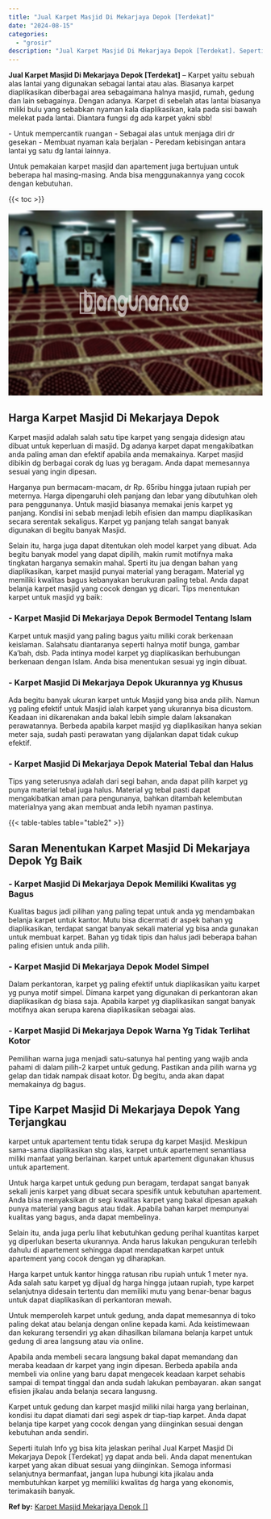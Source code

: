 ```yaml
---
title: "Jual Karpet Masjid Di Mekarjaya Depok [Terdekat]"
date: "2024-08-15"
categories: 
  - "grosir"
description: "Jual Karpet Masjid Di Mekarjaya Depok [Terdekat]. Seperti itulah Info yg bisa kita jelaskan perihal Jual Karpet Masjid Di Mekarjaya Depok [Terdekat] yg dap..."
---
```


**Jual Karpet Masjid Di Mekarjaya Depok \[Terdekat\]** – Karpet yaitu sebuah alas lantai yang digunakan sebagai lantai atau alas. Biasanya karpet diaplikasikan diberbagai area sebagaimana halnya masjid, rumah, gedung dan lain sebagainya. Dengan adanya. Karpet di sebelah atas lantai biasanya miliki bulu yang sebabkan nyaman kala diaplikasikan, kala pada sisi bawah melekat pada lantai. Diantara fungsi dg ada karpet yakni sbb!

\- Untuk mempercantik ruangan - Sebagai alas untuk menjaga diri dr gesekan - Membuat nyaman kala berjalan - Peredam kebisingan antara lantai yg satu dg lantai lainnya.

Untuk pemakaian karpet masjid dan apartement juga bertujuan untuk beberapa hal masing-masing. Anda bisa menggunakannya yang cocok dengan kebutuhan.

{{< toc >}}

![Jual Karpet Masjid Di Mekarjaya Depok [Terdekat]](/images/grosir-karpet-murah-63.png)

## Harga Karpet Masjid Di Mekarjaya Depok

Karpet masjid adalah salah satu tipe karpet yang sengaja didesign atau dibuat untuk keperluan di masjid. Dg adanya karpet dapat mengakibatkan anda paling aman dan efektif apabila anda memakainya. Karpet masjid dibikin dg berbagai corak dg luas yg beragam. Anda dapat memesannya sesuai yang ingin dipesan.

Harganya pun bermacam-macam, dr Rp. 65ribu hingga jutaan rupiah per meternya. Harga dipengaruhi oleh panjang dan lebar yang dibutuhkan oleh para penggunanya. Untuk masjid biasanya memakai jenis karpet yg panjang. Kondisi ini sebab menjadi lebih efisien dan mampu diaplikasikan secara serentak sekaligus. Karpet yg panjang telah sangat banyak digunakan di begitu banyak Masjid.

Selain itu, harga juga dapat ditentukan oleh model karpet yang dibuat. Ada begitu banyak model yang dapat dipilih, makin rumit motifnya maka tingkatan harganya semakin mahal. Sperti itu jua dengan bahan yang diaplikasikan, karpet masjid punyai material yang beragam. Material yg memiliki kwalitas bagus kebanyakan berukuran paling tebal. Anda dapat belanja karpet masjid yang cocok dengan yg dicari. Tips menentukan karpet untuk masjid yg baik:

### \- Karpet Masjid Di Mekarjaya Depok Bermodel Tentang Islam

Karpet untuk masjid yang paling bagus yaitu miliki corak berkenaan keislaman. Salahsatu diantaranya seperti halnya motif bunga, gambar Ka’bah, dsb. Pada intinya model karpet yg diaplikasikan berhubungan berkenaan dengan Islam. Anda bisa menentukan sesuai yg ingin dibuat.

### \- Karpet Masjid Di Mekarjaya Depok Ukurannya yg Khusus

Ada begitu banyak ukuran karpet untuk Masjid yang bisa anda pilih. Namun yg paling efektif untuk Masjid ialah karpet yang ukurannya bisa dicustom. Keadaan ini dikarenakan anda bakal lebih simple dalam laksanakan perawatannya. Berbeda apabila karpet masjid yg diaplikasikan hanya sekian meter saja, sudah pasti perawatan yang dijalankan dapat tidak cukup efektif.

### \- Karpet Masjid Di Mekarjaya Depok Material Tebal dan Halus

Tips yang seterusnya adalah dari segi bahan, anda dapat pilih karpet yg punya material tebal juga halus. Material yg tebal pasti dapat mengakibatkan aman para pengunanya, bahkan ditambah kelembutan materialnya yang akan membuat anda lebih nyaman pastinya.

{{< table-tables table="table2" >}}

## Saran Menentukan Karpet Masjid Di Mekarjaya Depok Yg Baik

### \- Karpet Masjid Di Mekarjaya Depok Memiliki Kwalitas yg Bagus

Kualitas bagus jadi pilihan yang paling tepat untuk anda yg mendambakan belanja karpet untuk kantor. Mutu bisa dicermati dr aspek bahan yg diaplikasikan, terdapat sangat banyak sekali material yg bisa anda gunakan untuk membuat karpet. Bahan yg tidak tipis dan halus jadi beberapa bahan paling efisien untuk anda pilih.

### \- Karpet Masjid Di Mekarjaya Depok Model Simpel

Dalam perkantoran, karpet yg paling efektif untuk diaplikasikan yaitu karpet yg punya motif simpel. Dimana karpet yang digunakan di perkantoran akan diaplikasikan dg biasa saja. Apabila karpet yg diaplikasikan sangat banyak motifnya akan serupa karena diaplikasikan sebagai alas.

### \- Karpet Masjid Di Mekarjaya Depok Warna Yg Tidak Terlihat Kotor

Pemilihan warna juga menjadi satu-satunya hal penting yang wajib anda pahami di dalam pilih-2 karpet untuk gedung. Pastikan anda pilih warna yg gelap dan tidak nampak disaat kotor. Dg begitu, anda akan dapat memakainya dg bagus.

## Tipe Karpet Masjid Di Mekarjaya Depok Yang Terjangkau

karpet untuk apartement tentu tidak serupa dg karpet Masjid. Meskipun sama-sama diaplikasikan sbg alas, karpet untuk apartement senantiasa miliki manfaat yang berlainan. karpet untuk apartement digunakan khusus untuk apartement.

Untuk harga karpet untuk gedung pun beragam, terdapat sangat banyak sekali jenis karpet yang dibuat secara spesifik untuk kebutuhan apartement. Anda bisa menyaksikan dr segi kwalitas karpet yang bakal dipesan apakah punya material yang bagus atau tidak. Apabila bahan karpet mempunyai kualitas yang bagus, anda dapat membelinya.

Selain itu, anda juga perlu lihat kebutuhkan gedung perihal kuantitas karpet yg diperlukan beserta ukurannya. Anda harus lakukan pengukuran terlebih dahulu di apartement sehingga dapat mendapatkan karpet untuk apartement yang cocok dengan yg diharapkan.

Harga karpet untuk kantor hingga ratusan ribu rupiah untuk 1 meter nya. Ada salah satu karpet yg dijual dg harga hingga jutaan rupiah, type karpet selanjutnya didesain tertentu dan memiliki mutu yang benar-benar bagus untuk dapat diaplikasikan di perkantoran mewah.

Untuk memperoleh karpet untuk gedung, anda dapat memesannya di toko paling dekat atau belanja dengan online kepada kami. Ada keistimewaan dan kekurang tersendiri yg akan dihasilkan bilamana belanja karpet untuk gedung di area langsung atau via online.

Apabila anda membeli secara langsung bakal dapat memandang dan meraba keadaan dr karpet yang ingin dipesan. Berbeda apabila anda membeli via online yang baru dapat mengecek keadaan karpet sehabis sampai di tempat tinggal dan anda sudah lakukan pembayaran. akan sangat efisien jikalau anda belanja secara langusng.

Karpet untuk gedung dan karpet masjid miliki nilai harga yang berlainan, kondisi itu dapat diamati dari segi aspek dr tiap-tiap karpet. Anda dapat belanja tipe karpet yang cocok dengan yang diinginkan sesuai dengan kebutuhan anda sendiri.

Seperti itulah Info yg bisa kita jelaskan perihal Jual Karpet Masjid Di Mekarjaya Depok \[Terdekat\] yg dapat anda beli. Anda dapat menentukan karpet yang akan dibuat sesuai yang diinginkan. Semoga informasi selanjutnya bermanfaat, jangan lupa hubungi kita jikalau anda membutuhkan karpet yg memiliki kwalitas dg harga yang ekonomis, terimakasih banyak.

**Ref by:**  [Karpet Masjid Mekarjaya Depok []](https://id.wikipedia.org/wiki/Karpet)
